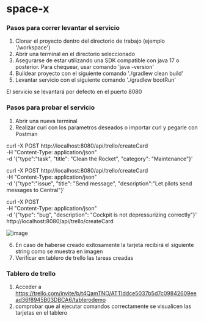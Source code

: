# space-x

### Pasos para correr levantar el servicio

1. Clonar el proyecto dentro del directorio de trabajo (ejemplo '/workspace')
2. Abrir una terminal en el directorio seleccionado
3. Asegurarse de estar utilizando una SDK compatible con java 17 o posterior. Para chequear, usar comando 'java -version'
4. Buildear proyecto con el siguiente comando './gradlew clean build'
5. Levantar servicio con el siguiente comando './gradlew bootRun'

El servicio se levantará por defecto en el puerto 8080

### Pasos para probar el servicio

1. Abrir una nueva terminal
2. Realizar curl con los parametros deseados o importar curl y pegarle con Postman

curl -X POST http://localhost:8080/api/trello/createCard \
-H "Content-Type: application/json" \
-d '{"type":"task", "title": "Clean the Rocket", "category": "Maintenance"}'

curl -X POST http://localhost:8080/api/trello/createCard \
-H "Content-Type: application/json" \
-d '{"type":"issue", "title": "Send message", "description":"Let pilots send messages to Central"}'

curl -X POST \
  -H "Content-Type: application/json" \
  -d '{"type": "bug", "description": "Cockpit is not depressurizing correctly"}' \
  http://localhost:8080/api/trello/createCard

  ![image](https://github.com/ghoyos95/space-x/assets/32983207/0463491f-d305-4019-9a17-fd4823096b65)

6. En caso de haberse creado exitosamente la tarjeta recibirá el siguiente string como se muestra en imagen
7. Verificar en tablero de trello las tareas creadas

### Tablero de trello

1. Acceder a https://trello.com/invite/b/t4QamTNO/ATTIddce5037b5d7c09842609eead36f8945B03DBCA6/tablerodemo
2. comprobar que al ejecutar comandos correctamente se visualicen las tarjetas en el tablero







